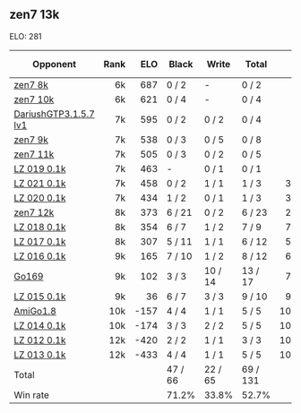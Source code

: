 ## zen7 13k ##

ELO: 281

Opponent | Rank | ELO | Black | Write | Total | Win rate
---------|-----:|----:|-------|-------|-------|-------:
[zen7 8k](zen7%208k.md) | 6k | 687 | 0 / 2 | - | 0 / 2 | 0.0%
[zen7 10k](zen7%2010k.md) | 6k | 621 | 0 / 4 | - | 0 / 4 | 0.0%
[DariushGTP3.1.5.7 lv1](DariushGTP3.1.5.7%20lv1.md) | 7k | 595 | 0 / 2 | 0 / 2 | 0 / 4 | 0.0%
[zen7 9k](zen7%209k.md) | 7k | 538 | 0 / 3 | 0 / 5 | 0 / 8 | 0.0%
[zen7 11k](zen7%2011k.md) | 7k | 505 | 0 / 3 | 0 / 2 | 0 / 5 | 0.0%
[LZ 019 0.1k](LZ%20019%200.1k.md) | 7k | 463 | - | 0 / 1 | 0 / 1 | 0.0%
[LZ 021 0.1k](LZ%20021%200.1k.md) | 7k | 458 | 0 / 2 | 1 / 1 | 1 / 3 | 33.3%
[LZ 020 0.1k](LZ%20020%200.1k.md) | 7k | 434 | 1 / 2 | 0 / 1 | 1 / 3 | 33.3%
[zen7 12k](zen7%2012k.md) | 8k | 373 | 6 / 21 | 0 / 2 | 6 / 23 | 26.1%
[LZ 018 0.1k](LZ%20018%200.1k.md) | 8k | 354 | 6 / 7 | 1 / 2 | 7 / 9 | 77.8%
[LZ 017 0.1k](LZ%20017%200.1k.md) | 8k | 307 | 5 / 11 | 1 / 1 | 6 / 12 | 50.0%
[LZ 016 0.1k](LZ%20016%200.1k.md) | 9k | 165 | 7 / 10 | 1 / 2 | 8 / 12 | 66.7%
[Go169](Go169.md) | 9k | 102 | 3 / 3 | 10 / 14 | 13 / 17 | 76.5%
[LZ 015 0.1k](LZ%20015%200.1k.md) | 9k | 36 | 6 / 7 | 3 / 3 | 9 / 10 | 90.0%
[AmiGo1.8](AmiGo1.8.md) | 10k | -157 | 4 / 4 | 1 / 1 | 5 / 5 | 100.0%
[LZ 014 0.1k](LZ%20014%200.1k.md) | 10k | -174 | 3 / 3 | 2 / 2 | 5 / 5 | 100.0%
[LZ 012 0.1k](LZ%20012%200.1k.md) | 12k | -420 | 2 / 2 | 1 / 1 | 3 / 3 | 100.0%
[LZ 013 0.1k](LZ%20013%200.1k.md) | 12k | -433 | 4 / 4 | 1 / 1 | 5 / 5 | 100.0%
Total | | | 47 / 66 | 22 / 65 | 69 / 131 | 
Win rate| | | 71.2% | 33.8% | 52.7% | 
